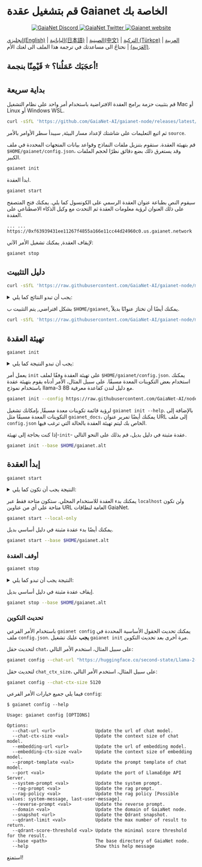 # قم بتشغيل عقدة Gaianet الخاصة بك


<p align="center">
  <a href="https://discord.gg/gaianet-ai">
    <img src="https://img.shields.io/badge/chat-Discord-7289DA?logo=discord" alt="GaiaNet Discord">
  </a>
  <a href="https://twitter.com/Gaianet_AI">
    <img src="https://img.shields.io/badge/Twitter-1DA1F2?logo=twitter&amp;logoColor=white" alt="GaiaNet Twitter">
  </a>
   <a href="https://www.gaianet.ai/">
    <img src="https://img.shields.io/website?up_message=Website&url=https://www.gaianet.ai/" alt="Gaianet website">
  </a>
</p>



[إنجليزي(English)](README.md) | [اليابانية(日本語)](README-ja.md) | [الصينية(中文)](README-cn.md) | [التركية (Türkçe)](README-tr.md) | [العربية (العَرَبية)](README-ar.md) | نحتاجُ الى مساعدتك في ترجمة  هذا الملف الى لغتك الأم.


أعجَبَك عَمَلُنا؟ ⭐ قَيْمِنّا بنجمة!
---

## بداية سريعة

قم بتثبيت حزمة برامج العقدة الافتراضية باستخدام أمر واحد على نظام التشغيل Mac أو Linux أو Windows WSL.

```bash
curl -sSfL 'https://github.com/GaiaNet-AI/gaianet-node/releases/latest/download/install.sh' | bash
```

ثم اتبع التعليمات على شاشتك لإعداد مسار البيئة, سيبدأ سطر الأوامر بالأمر `source`.

قم بتهيئة العقدة. ستقوم بتنزيل ملفات النماذج وقواعد بيانات المتجهات المحددة في ملف `$HOME/gaianet/config.json`، وقد يستغرق ذلك بضع دقائق نظرًا لحجم الملفات الكبير.

```bash
gaianet init
```

ابدأ العقدة.

```bash
gaianet start
```
سيقوم النص بطباعة عنوان العقدة الرسمي على الكونسول كما يلي.
يمكنك فتح المتصفح على ذلك العنوان لرؤية معلومات العقدة ثم التحدث مع وكيل الذكاء الاصطناعي على العقدة.

```
... ... https://0xf63939431ee11267f4855a166e11cc44d24960c0.us.gaianet.network
```

لإيقاف العقدة, يمكنك تشغيل الأمر الآتي:

```bash
gaianet stop
```

## دليل التثبيت

```bash
curl -sSfL 'https://raw.githubusercontent.com/GaiaNet-AI/gaianet-node/main/install.sh' | bash
```

<details><summary> يجب أن تبدو النتائج كما يلي: </summary>

```console
[+] Downloading default config file ...

[+] Downloading nodeid.json ...

[+] Installing WasmEdge with wasi-nn_ggml plugin ...

Info: Detected Linux-x86_64

Info: WasmEdge Installation at /home/azureuser/.wasmedge

Info: Fetching WasmEdge-0.13.5

/tmp/wasmedge.2884467 ~/gaianet
######################################################################## 100.0%
~/gaianet
Info: Fetching WasmEdge-GGML-Plugin

Info: Detected CUDA version:

/tmp/wasmedge.2884467 ~/gaianet
######################################################################## 100.0%
~/gaianet
Installation of wasmedge-0.13.5 successful
WasmEdge binaries accessible

    The WasmEdge Runtime wasmedge version 0.13.5 is installed in /home/azureuser/.wasmedge/bin/wasmedge.


[+] Installing Qdrant binary...
    * Download Qdrant binary
################################################################################################## 100.0%

    * Initialize Qdrant directory

[+] Downloading the rag-api-server.wasm ...
################################################################################################## 100.0%

[+] Downloading dashboard ...
################################################################################################## 100.0%
```

</details>

بشكل افتراضي, يتم التثبيت ب `$HOME/gaianet`, يمكنك أيضًا أن تختارَ عنوانًا بديلاً.

```bash
curl -sSfL 'https://raw.githubusercontent.com/GaiaNet-AI/gaianet-node/main/install.sh' | bash -s -- --base $HOME/gaianet.alt
```

## تهيئة العقدة

```
gaianet init
```

<details><summary> يجب أن تبدو النتيجة كما يلي: </summary>

```bash
[+] Downloading Llama-2-7b-chat-hf-Q5_K_M.gguf ...
############################################################################################################################## 100.0%############################################################################################################################## 100.0%

[+] Downloading all-MiniLM-L6-v2-ggml-model-f16.gguf ...

############################################################################################################################## 100.0%############################################################################################################################## 100.0%

[+] Creating 'default' collection in the Qdrant instance ...

    * Start a Qdrant instance ...

    * Remove the existed 'default' Qdrant collection ...

    * Download Qdrant collection snapshot ...
############################################################################################################################## 100.0%############################################################################################################################## 100.0%

    * Import the Qdrant collection snapshot ...

    * Recovery is done successfully
```

</details>

يعمل أمر `init` على تهيئة العقدة وفقًا لملف `$HOME/gaianet/config.json`. يمكنك استخدام بعض التكوينات المعدة مسبقًا. على سبيل المثال، الأمر أدناه يقوم بتهيئة عقدة باستخدام نموذج llama-3 8B مع دليل لندن كقاعدة معرفية.

```bash
gaianet init --config https://raw.githubusercontent.com/GaiaNet-AI/node-configs/main/llama-3-8b-instruct_london/config.json
```

لرؤية قائمة تكوينات معدة مسبقًا, بإمكانك تشغيل `gaianet init --help`.
بالإضافة إلى التكوينات المعدة مسبقًا مثل `gaianet_docs`، يمكنك أيضًا تمرير عنوان URL إلى ملف `config.json` الخاص بك ليتم تهيئة العقدة بالحالة التي ترغب فيها.


إذا كنت بحاجة إلى تهيئة-`init`- عقدة مثبتة في دليل بديل، قم بذلك على النحو التالي.

```bash
gaianet init --base $HOME/gaianet.alt
```

## إبدأ العقدة

```
gaianet start
```

<details><summary> النتيجة يجب أن تكون كما يلي: </summary>

```bash
[+] Starting Qdrant instance ...

    Qdrant instance started with pid: 39762

[+] Starting LlamaEdge API Server ...

    Run the following command to start the LlamaEdge API Server:

wasmedge --dir .:./dashboard --nn-preload default:GGML:AUTO:Llama-2-7b-chat-hf-Q5_K_M.gguf --nn-preload embedding:GGML:AUTO:all-MiniLM-L6-v2-ggml-model-f16.gguf rag-api-server.wasm --model-name Llama-2-7b-chat-hf-Q5_K_M,all-MiniLM-L6-v2-ggml-model-f16 --ctx-size 4096,384 --prompt-template llama-2-chat --qdrant-collection-name default --web-ui ./ --socket-addr 0.0.0.0:8080 --log-prompts --log-stat --rag-prompt "Use the following pieces of context to answer the user's question.\nIf you don't know the answer, just say that you don't know, don't try to make up an answer.\n----------------\n"


    LlamaEdge API Server started with pid: 39796
```

</details>

يمكنك بدء العقدة للاستخدام المحلي. ستكون متاحة فقط عبر `localhost` ولن تكون متاحة على أي من عناوين URL العامة لنطاقات GaiaNet.

```bash
gaianet start --local-only
```

يمكنك أيضًا بدء عقدة مثبتة في دليل أساسي بديل.

```bash
gaianet start --base $HOME/gaianet.alt
```

### أوقف العقدة

```bash
gaianet stop
```

<details><summary> النتيجة يجب أن تبدو كما يلي: </summary>

```bash
[+] Stopping WasmEdge, Qdrant and frpc ...
```

</details>

إيقاف عقدة مثبتة في دليل أساسي بديل.

```bash
gaianet stop --base $HOME/gaianet.alt
```

### تحديث التكوين

باستخدام الأمر الفرعي `gaianet config` يمكنك تحديث الحقول الأساسية المحددة في ملف `config.json`. **يجب** عليك تشغيل `gaianet init` مرة أخرى بعد تحديث التكوين.



لتحديث حقل `chat`، على سبيل المثال، استخدم الأمر التالي:

```bash
gaianet config --chat-url "https://huggingface.co/second-state/Llama-2-13B-Chat-GGUF/resolve/main/Llama-2-13b-chat-hf-Q5_K_M.gguf"
```

لتحديث حقل `chat_ctx_size`، على سبيل المثال، استخدم الأمر التالي:

```bash
gaianet config --chat-ctx-size 5120
```

فيما يلي جميع خيارات الأمر الفرعي `config`:

```console
$ gaianet config --help

Usage: gaianet config [OPTIONS]

Options:
  --chat-url <url>               Update the url of chat model.
  --chat-ctx-size <val>          Update the context size of chat model.
  --embedding-url <url>          Update the url of embedding model.
  --embedding-ctx-size <val>     Update the context size of embedding model.
  --prompt-template <val>        Update the prompt template of chat model.
  --port <val>                   Update the port of LlamaEdge API Server.
  --system-prompt <val>          Update the system prompt.
  --rag-prompt <val>             Update the rag prompt.
  --rag-policy <val>             Update the rag policy [Possible values: system-message, last-user-message].
  --reverse-prompt <val>         Update the reverse prompt.
  --domain <val>                 Update the domain of GaiaNet node.
  --snapshot <url>               Update the Qdrant snapshot.
  --qdrant-limit <val>           Update the max number of result to return.
  --qdrant-score-threshold <val> Update the minimal score threshold for the result.
  --base <path>                  The base directory of GaiaNet node.
  --help                         Show this help message
```

استمتع!

